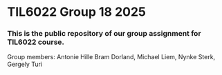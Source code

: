 # TIL6022 Group 18 2025

### This is the public repository of our group assignment for TIL6022 course.

Group members: Antonie Hille Bram Dorland, Michael Liem, Nynke Sterk, Gergely Turi​
